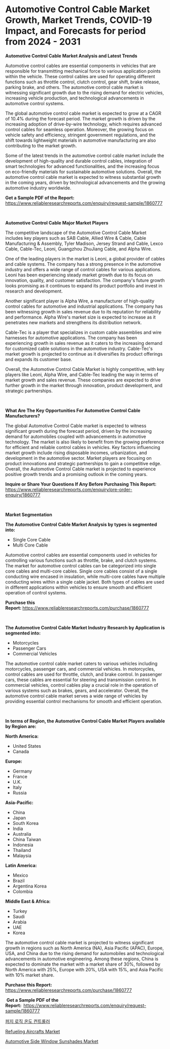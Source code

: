 <p><h1>Automotive Control Cable Market Growth, Market Trends, COVID-19 Impact, and Forecasts for period from 2024 - 2031</h1></p><p><strong>Automotive Control Cable Market Analysis and Latest Trends</strong></p>
<p><p>Automotive control cables are essential components in vehicles that are responsible for transmitting mechanical force to various application points within the vehicle. These control cables are used for operating different functions such as throttle control, clutch control, gear shift, brake release, parking brake, and others. The automotive control cable market is witnessing significant growth due to the rising demand for electric vehicles, increasing vehicle production, and technological advancements in automotive control systems.</p><p>The global automotive control cable market is expected to grow at a CAGR of 10.4% during the forecast period. The market growth is driven by the increasing adoption of drive-by-wire technology, which requires advanced control cables for seamless operation. Moreover, the growing focus on vehicle safety and efficiency, stringent government regulations, and the shift towards lightweight materials in automotive manufacturing are also contributing to the market growth.</p><p>Some of the latest trends in the automotive control cable market include the development of high-quality and durable control cables, integration of smart technologies for advanced functionalities, and the increasing focus on eco-friendly materials for sustainable automotive solutions. Overall, the automotive control cable market is expected to witness substantial growth in the coming years, driven by technological advancements and the growing automotive industry worldwide.</p></p>
<p><strong>Get a Sample PDF of the Report:&nbsp;</strong> <a href="https://www.reliableresearchreports.com/enquiry/request-sample/1860777">https://www.reliableresearchreports.com/enquiry/request-sample/1860777</a></p>
<p>&nbsp;</p>
<p><strong>Automotive Control Cable Major Market Players</strong></p>
<p><p>The competitive landscape of the Automotive Control Cable Market includes key players such as SAB Cable, Allied Wire & Cable, Cable Manufacturing & Assembly, Tyler Madison, Jersey Strand and Cable, Lexco Cable, Cable-Tec, Leoni, Guangzhou ZhuJiang Cable, and Alpha Wire.</p><p>One of the leading players in the market is Leoni, a global provider of cables and cable systems. The company has a strong presence in the automotive industry and offers a wide range of control cables for various applications. Leoni has been experiencing steady market growth due to its focus on innovation, quality, and customer satisfaction. The company's future growth looks promising as it continues to expand its product portfolio and invest in research and development.</p><p>Another significant player is Alpha Wire, a manufacturer of high-quality control cables for automotive and industrial applications. The company has been witnessing growth in sales revenue due to its reputation for reliability and performance. Alpha Wire's market size is expected to increase as it penetrates new markets and strengthens its distribution network.</p><p>Cable-Tec is a player that specializes in custom cable assemblies and wire harnesses for automotive applications. The company has been experiencing growth in sales revenue as it caters to the increasing demand for customized cable solutions in the automotive industry. Cable-Tec's market growth is projected to continue as it diversifies its product offerings and expands its customer base.</p><p>Overall, the Automotive Control Cable Market is highly competitive, with key players like Leoni, Alpha Wire, and Cable-Tec leading the way in terms of market growth and sales revenue. These companies are expected to drive further growth in the market through innovation, product development, and strategic partnerships.</p></p>
<p>&nbsp;</p>
<p><strong>What Are The Key Opportunities For Automotive Control Cable Manufacturers?</strong></p>
<p><p>The global Automotive Control Cable market is expected to witness significant growth during the forecast period, driven by the increasing demand for automobiles coupled with advancements in automotive technology. The market is also likely to benefit from the growing preference for efficient and reliable control cables in vehicles. Key factors influencing market growth include rising disposable incomes, urbanization, and development in the automotive sector. Market players are focusing on product innovations and strategic partnerships to gain a competitive edge. Overall, the Automotive Control Cable market is projected to experience positive growth trends and a promising outlook in the coming years.</p></p>
<p><strong>Inquire or Share Your Questions If Any Before Purchasing This Report:</strong> <a href="https://www.reliableresearchreports.com/enquiry/pre-order-enquiry/1860777">https://www.reliableresearchreports.com/enquiry/pre-order-enquiry/1860777</a></p>
<p>&nbsp;</p>
<p><strong>Market Segmentation</strong></p>
<p><strong>The Automotive Control Cable Market Analysis by types is segmented into:</strong></p>
<p><ul><li>Single Core Cable</li><li>Multi Core Cable</li></ul></p>
<p><p>Automotive control cables are essential components used in vehicles for controlling various functions such as throttle, brake, and clutch systems. The market for automotive control cables can be categorized into single core cables and multi-core cables. Single core cables consist of a single conducting wire encased in insulation, while multi-core cables have multiple conducting wires within a single cable jacket. Both types of cables are used in different applications within vehicles to ensure smooth and efficient operation of control systems.</p></p>
<p><strong>Purchase this Report:&nbsp;</strong><a href="https://www.reliableresearchreports.com/purchase/1860777">https://www.reliableresearchreports.com/purchase/1860777</a></p>
<p>&nbsp;</p>
<p><strong>The Automotive Control Cable Market Industry Research by Application is segmented into:</strong></p>
<p><ul><li>Motorcycles</li><li>Passenger Cars</li><li>Commercial Vehicles</li></ul></p>
<p><p>The automotive control cable market caters to various vehicles including motorcycles, passenger cars, and commercial vehicles. In motorcycles, control cables are used for throttle, clutch, and brake control. In passenger cars, these cables are essential for steering and transmission control. In commercial vehicles, control cables play a crucial role in the operation of various systems such as brakes, gears, and accelerator. Overall, the automotive control cable market serves a wide range of vehicles by providing essential control mechanisms for smooth and efficient operation.</p></p>
<p>&nbsp;</p>
<p><strong>In terms of Region, the Automotive Control Cable Market Players available by Region are:</strong></p>
<p>
    <p> <strong> North America: </strong>
        <ul>
            <li>United States</li>
            <li>Canada</li>
        </ul>
        </p> 
    <p> <strong> Europe: </strong>
        <ul>
            <li>Germany</li>
            <li>France</li>
            <li>U.K.</li>
            <li>Italy</li>
            <li>Russia</li>
        </ul>
        </p> 
    <p> <strong> Asia-Pacific: </strong>
        <ul>
            <li>China</li>
            <li>Japan</li>
            <li>South Korea</li>
            <li>India</li>
            <li>Australia</li>
            <li>China Taiwan</li>
            <li>Indonesia</li>
            <li>Thailand</li>
            <li>Malaysia</li>
        </ul>
        </p> 
    <p> <strong> Latin America: </strong>
        <ul>
            <li>Mexico</li>
            <li>Brazil</li>
            <li>Argentina Korea</li>
            <li>Colombia</li>
        </ul>
        </p> 
    <p> <strong> Middle East & Africa: </strong>
        <ul>
            <li>Turkey</li>
            <li>Saudi</li>
            <li>Arabia</li>
            <li>UAE</li>
            <li>Korea</li>
        </ul>
    </p>
    </p>
<p><p>The automotive control cable market is projected to witness significant growth in regions such as North America (NA), Asia Pacific (APAC), Europe, USA, and China due to the rising demand for automobiles and technological advancements in automotive engineering. Among these regions, China is expected to dominate the market with a market share of 30%, followed by North America with 25%, Europe with 20%, USA with 15%, and Asia Pacific with 10% market share.</p></p>
<p><strong>Purchase this Report: </strong><a href="https://www.reliableresearchreports.com/purchase/1860777">https://www.reliableresearchreports.com/purchase/1860777</a></p>
<p>&nbsp;<strong>Get a Sample PDF of the Report:&nbsp;&nbsp;</strong><a href="https://www.reliableresearchreports.com/enquiry/request-sample/1860777">https://www.reliableresearchreports.com/enquiry/request-sample/1860777</a></p>
<p><strong></strong></p>
<p><p><a href="https://medium.com/@yss452611770/%ED%8D%BC%EC%A7%80-%EB%85%BC%EB%A6%AC-%EC%98%A8%EB%8F%84-%EC%A1%B0%EC%A0%88%EA%B8%B0-%EC%8B%9C%EC%9E%A5%EC%9D%80-%EC%8B%9C%EC%9E%A5-%EC%A0%90%EC%9C%A0%EC%9C%A8-%EA%B7%9C%EB%AA%A8-%EB%B0%8F-2031%EB%85%84%EA%B9%8C%EC%A7%80%EC%9D%98-%EC%98%88%EC%83%81-%EC%98%88%EC%B8%A1%EC%97%90-%EC%B4%88%EC%A0%90%EC%9D%84-%EB%A7%9E%EC%B6%94%EA%B3%A0-%EC%9E%88%EC%8A%B5%EB%8B%88%EB%8B%A4-e340548a0086">퍼지 로직 온도 컨트롤러</a></p><p><a href="https://github.com/mauripalmi/Market-Research-Report-List-2/blob/main/refueling-aircrafts-market.md">Refueling Aircrafts Market</a></p><p><a href="https://github.com/nicoletavirag/Market-Research-Report-List-2/blob/main/automotive-side-window-sunshades-market.md">Automotive Side Window Sunshades Market</a></p></p>